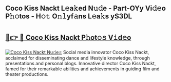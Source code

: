 ## Coco Kiss Nackt L𝚎a𝚔ed N𝚞𝚍e - Part-OYy Vi𝚍𝚎o P𝚑𝚘tos - H𝚘𝚝 O𝚗𝚕yf𝚊ns L𝚎a𝚔s yS3DL

# <h2><a href="http://kf0g5m.oniu.top/?m=Coco+Kiss+Nackt">🔗👉 🔴 Coco Kiss Nackt P𝚑ot𝚘𝚜 V𝚒d𝚎o</a></h2>

[![Coco Kiss Nackt Nu𝚍e𝚜](https://i.imgur.com/0qMVB7G.gif)](http://kf0g5m.oniu.top/?m=Coco+Kiss+Nackt)
Social media innovator Coco Kiss Nackt, acclaimed for disseminating dance and lifestyle knowledge, through presentations and personal blogs. Innovative director Coco Kiss Nackt, famed for their remarkable abilities and achievements in guiding film and theater productions.  
